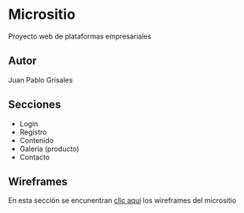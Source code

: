 # Micrositio

Proyecto web de plataformas empresariales

## Autor
Juan Pablo Grisales

## Secciones

* Login
* Registro
* Contenido 
* Galeria (producto)
* Contacto

## Wireframes

En esta sección se encunentran [clic aqui](https://github.com/lacd2/Proyecto1/tree/master/wireframes/") los wireframes del micrositio
